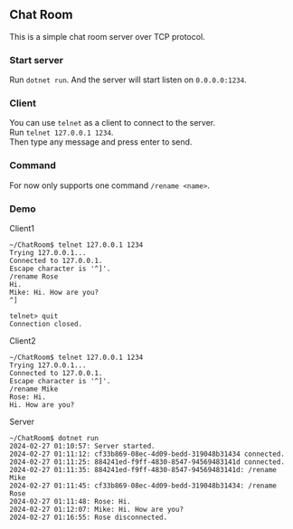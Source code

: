 ## Chat Room

This is a simple chat room server over TCP protocol. 

### Start server

Run `dotnet run`. And the server will start listen on `0.0.0.0:1234`.

### Client

You can use `telnet` as a client to connect to the server.  
Run `telnet 127.0.0.1 1234`.  
Then type any message and press enter to send.  

### Command

For now only supports one command `/rename <name>`.  

### Demo

Client1
```
~/ChatRoom$ telnet 127.0.0.1 1234
Trying 127.0.0.1...
Connected to 127.0.0.1.
Escape character is '^]'.
/rename Rose
Hi.
Mike: Hi. How are you?
^]

telnet> quit
Connection closed.
```
Client2
```
~/ChatRoom$ telnet 127.0.0.1 1234
Trying 127.0.0.1...
Connected to 127.0.0.1.
Escape character is '^]'.
/rename Mike
Rose: Hi.
Hi. How are you?
```
Server
```
~/ChatRoom$ dotnet run
2024-02-27 01:10:57: Server started.
2024-02-27 01:11:12: cf33b869-08ec-4d09-bedd-319048b31434 connected.
2024-02-27 01:11:25: 884241ed-f9ff-4830-8547-94569483141d connected.
2024-02-27 01:11:35: 884241ed-f9ff-4830-8547-94569483141d: /rename Mike
2024-02-27 01:11:45: cf33b869-08ec-4d09-bedd-319048b31434: /rename Rose
2024-02-27 01:11:48: Rose: Hi.
2024-02-27 01:12:07: Mike: Hi. How are you?
2024-02-27 01:16:55: Rose disconnected.
```